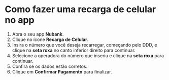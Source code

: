# Como fazer uma recarga de celular no app
1. Abra o seu app **Nubank**.
2. Clique no ícone **Recarga de Celular**.
3. Insira o número que você deseja recarregar, começando pelo DDD, e clique na **seta roxa** no canto inferior direito para continuar.
4. Selecione a operadora do número que inseriu e clique na **seta roxa** para continuar.
5. Confira se os dados estão corretos.
6. Clique em **Confirmar Pagamento** para finalizar.
